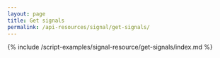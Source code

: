 ```yaml
---
layout: page
title: Get signals
permalink: /api-resources/signal/get-signals/
---
```


<!-- {% include api_transition_header.html %} -->

{% include /script-examples/signal-resource/get-signals/index.md %}
